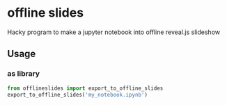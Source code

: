 # offline slides
Hacky program to make a jupyter notebook into offline reveal.js slideshow

## Usage
### as library
```python
from offlineslides import export_to_offline_slides
export_to_offline_slides('my_notebook.ipynb')
```
